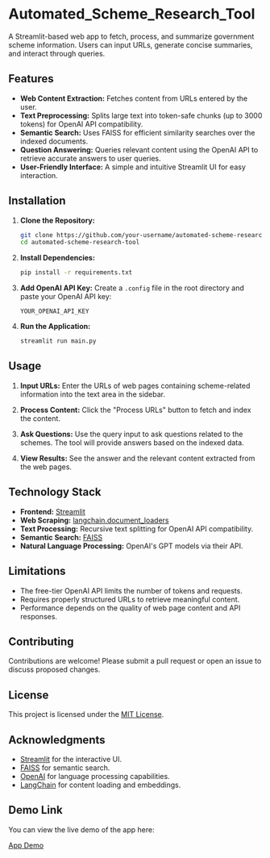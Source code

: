 # Automated_Scheme_Research_Tool
A Streamlit-based web app to fetch, process, and summarize government scheme information. Users can input URLs, generate concise summaries, and interact through queries.

## Features

- **Web Content Extraction:** Fetches content from URLs entered by the user.
- **Text Preprocessing:** Splits large text into token-safe chunks (up to 3000 tokens) for OpenAI API compatibility.
- **Semantic Search:** Uses FAISS for efficient similarity searches over the indexed documents.
- **Question Answering:** Queries relevant content using the OpenAI API to retrieve accurate answers to user queries.
- **User-Friendly Interface:** A simple and intuitive Streamlit UI for easy interaction.

## Installation

1. **Clone the Repository:**
   ```bash
   git clone https://github.com/your-username/automated-scheme-research-tool.git
   cd automated-scheme-research-tool
   ```

2. **Install Dependencies:**
   ```bash
   pip install -r requirements.txt
   ```

3. **Add OpenAI API Key:**
   Create a `.config` file in the root directory and paste your OpenAI API key:
   ```
   YOUR_OPENAI_API_KEY
   ```

4. **Run the Application:**
   ```bash
   streamlit run main.py
   ```

## Usage

1. **Input URLs:**
   Enter the URLs of web pages containing scheme-related information into the text area in the sidebar.
   
2. **Process Content:**
   Click the "Process URLs" button to fetch and index the content.

3. **Ask Questions:**
   Use the query input to ask questions related to the schemes. The tool will provide answers based on the indexed data.

4. **View Results:**
   See the answer and the relevant content extracted from the web pages.

## Technology Stack

- **Frontend:** [Streamlit](https://streamlit.io/)
- **Web Scraping:** [langchain.document_loaders](https://python.langchain.com/)
- **Text Processing:** Recursive text splitting for OpenAI API compatibility.
- **Semantic Search:** [FAISS](https://github.com/facebookresearch/faiss)
- **Natural Language Processing:** OpenAI's GPT models via their API.

## Limitations

- The free-tier OpenAI API limits the number of tokens and requests.
- Requires properly structured URLs to retrieve meaningful content.
- Performance depends on the quality of web page content and API responses.

## Contributing

Contributions are welcome! Please submit a pull request or open an issue to discuss proposed changes.

## License

This project is licensed under the [MIT License](LICENSE).

## Acknowledgments

- [Streamlit](https://streamlit.io/) for the interactive UI.
- [FAISS](https://github.com/facebookresearch/faiss) for semantic search.
- [OpenAI](https://openai.com/) for language processing capabilities.
- [LangChain](https://python.langchain.com/) for content loading and embeddings.

## Demo Link

You can view the live demo of the app here:

[App Demo](https://automated-scheme-research-tool.streamlit.app/)
